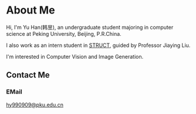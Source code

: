 # About Me

Hi, I'm Yu Han(韩昱), an undergraduate student majoring in computer science at Peking University, Beijing, P.R.China. 

I also work as an intern student in [STRUCT], guided by Professor Jiaying Liu. 

I'm interested in Computer Vision and Image Generation.

[STRUCT]:http://39.96.165.147/struct.html

## Contact Me

### EMail
hy990909@pku.edu.cn
